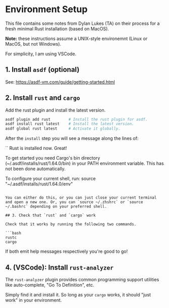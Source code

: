 # Environment Setup

This file contains some notes from Dylan Lukes (TA) on their process for a fresh minimal Rust installation (based on MacOS).

**Note:** these instructions assume a UNIX-style environemnt (Linux or MacOS, but not Windows).

For simplicity, I am using VSCode.

## 1. Install `asdf` (optional)

See: https://asdf-vm.com/guide/getting-started.html

## 2. Install `rust` and `cargo`

Add the rust plugin and install the latest version.

```bash
asdf plugin add rust        # Install the rust plugin for asdf.
asdf install rust latest    # Install the latest version.
asdf global rust latest     # Activate it globally.
```

After the `install` step you will see a message along the lines of:

``
Rust is installed now. Great!

To get started you need Cargo's bin directory
(~/.asdf/installs/rust/1.64.0/bin) in your PATH
environment variable. This has not been done automatically.

To configure your current shell, run:
source "~/.asdf/installs/rust/1.64.0/env"
```

You can either do this, or you can just close your current terminal and open a new one. Or, you can `source ~/.zhshrc` or `source ~/.bashrc` depending on your preferred shell.

## 3. Check that `rust` and `cargo` work

Check that it works by running the following two commands. 

```bash
rustc
cargo
```

If both emit help messages respectively you're good to go!

## 4. (VSCode): Install `rust-analyzer`

The `rust-analyzer` plugin provides common programming support utilities like auto-complete, "Go To Definition", etc. 

Simply find it and install it. So long as your `cargo` works, it should "just work" in your environment.